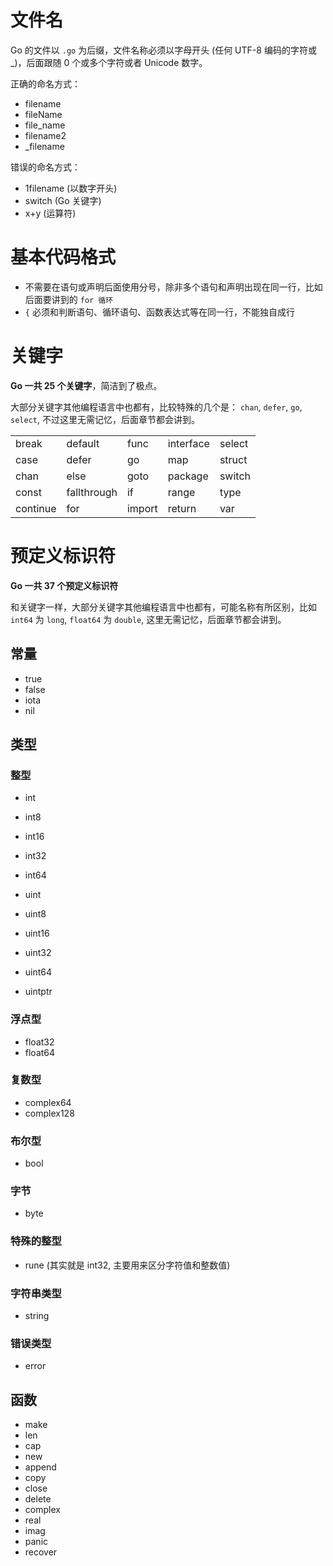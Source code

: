# 文件名
Go 的文件以 `.go` 为后缀，文件名称必须以字母开头 (任何 UTF-8 编码的字符或 _)，后面跟随 0 个或多个字符或者 Unicode 数字。

正确的命名方式：
* filename
* fileName
* file_name
* filename2
* _filename

错误的命名方式：
* 1filename (以数字开头) 
* switch (Go 关键字)
* x+y (运算符)

# 基本代码格式
* 不需要在语句或声明后面使用分号，除非多个语句和声明出现在同一行，比如后面要讲到的 `for 循环`
* `{` 必须和判断语句、循环语句、函数表达式等在同一行，不能独自成行

# 关键字
**Go 一共 25 个关键字**，简洁到了极点。

大部分关键字其他编程语言中也都有，比较特殊的几个是： `chan`, `defer`, `go`, `select`, 不过这里无需记忆，后面章节都会讲到。

|  |     |     |     |     |
|---|---|---|---|---|
| break |   default  |  func   |   interface  |  select   |
| case | defer    | go    | map    | struct    |
| chan | else    | goto    | package    | switch    |
| const  | fallthrough    | if    | range    | type    |
| continue  | for    | import    | return    | var    |


# 预定义标识符
**Go 一共 37 个预定义标识符**

和关键字一样，大部分关键字其他编程语言中也都有，可能名称有所区别，比如 `int64` 为 `long`, `float64` 为 `double`, 这里无需记忆，后面章节都会讲到。

## 常量
* true
* false
* iota
* nil

## 类型

### 整型
* int
* int8
* int16
* int32
* int64

* uint
* uint8
* uint16
* uint32 
* uint64
* uintptr

### 浮点型
* float32
* float64

### 复数型
* complex64
* complex128

### 布尔型
* bool

### 字节
* byte

### 特殊的整型
* rune (其实就是 int32, 主要用来区分字符值和整数值)

### 字符串类型
* string

### 错误类型
* error

## 函数
* make
* len
* cap
* new
* append
* copy
* close
* delete
* complex
* real
* imag
* panic
* recover
